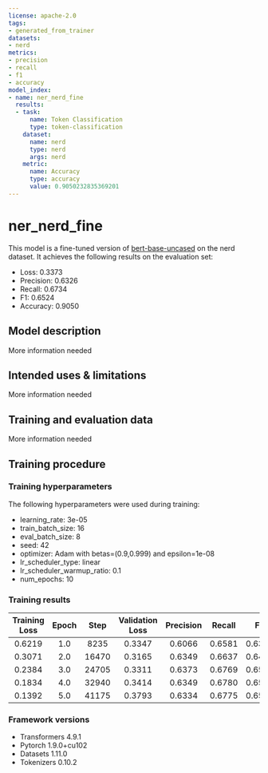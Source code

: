 ```yaml
---
license: apache-2.0
tags:
- generated_from_trainer
datasets:
- nerd
metrics:
- precision
- recall
- f1
- accuracy
model_index:
- name: ner_nerd_fine
  results:
  - task:
      name: Token Classification
      type: token-classification
    dataset:
      name: nerd
      type: nerd
      args: nerd
    metric:
      name: Accuracy
      type: accuracy
      value: 0.9050232835369201
---
```


<!-- This model card has been generated automatically according to the information the Trainer had access to. You
should probably proofread and complete it, then remove this comment. -->

# ner_nerd_fine

This model is a fine-tuned version of [bert-base-uncased](https://huggingface.co/bert-base-uncased) on the nerd dataset.
It achieves the following results on the evaluation set:
- Loss: 0.3373
- Precision: 0.6326
- Recall: 0.6734
- F1: 0.6524
- Accuracy: 0.9050

## Model description

More information needed

## Intended uses & limitations

More information needed

## Training and evaluation data

More information needed

## Training procedure

### Training hyperparameters

The following hyperparameters were used during training:
- learning_rate: 3e-05
- train_batch_size: 16
- eval_batch_size: 8
- seed: 42
- optimizer: Adam with betas=(0.9,0.999) and epsilon=1e-08
- lr_scheduler_type: linear
- lr_scheduler_warmup_ratio: 0.1
- num_epochs: 10

### Training results

| Training Loss | Epoch | Step  | Validation Loss | Precision | Recall | F1     | Accuracy |
|:-------------:|:-----:|:-----:|:---------------:|:---------:|:------:|:------:|:--------:|
| 0.6219        | 1.0   | 8235  | 0.3347          | 0.6066    | 0.6581 | 0.6313 | 0.9015   |
| 0.3071        | 2.0   | 16470 | 0.3165          | 0.6349    | 0.6637 | 0.6490 | 0.9060   |
| 0.2384        | 3.0   | 24705 | 0.3311          | 0.6373    | 0.6769 | 0.6565 | 0.9068   |
| 0.1834        | 4.0   | 32940 | 0.3414          | 0.6349    | 0.6780 | 0.6557 | 0.9069   |
| 0.1392        | 5.0   | 41175 | 0.3793          | 0.6334    | 0.6775 | 0.6547 | 0.9068   |


### Framework versions

- Transformers 4.9.1
- Pytorch 1.9.0+cu102
- Datasets 1.11.0
- Tokenizers 0.10.2

